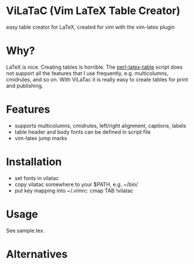 # ViLaTaC (Vim LaTeX Table Creator)

easy table creator for LaTeX, created for vim with the vim-latex plugin

# Why?

LaTeX is nice. Creating tables is horrible. The [perl-latex-table][1] script
does not support all the features that I use frequently, e.g. multicolumns,
cmidrules, and so on. With ViLaTac it is really easy to create tables for print and
publishing.

# Features

* supports multicolumns, cmidrules, left/right alignment, captions, labels
* table header and body fonts can be defined in script file
* vim-latex jump marks

# Installation

* set fonts in vilatac
* copy vilatac somewhere to your $PATH, e.g. ~/bin/
* put key mapping into ~/.vimrc: cmap TAB !vilatac<CR><C-j>

# Usage
See sample.tex.

# Alternatives
[1]: https://aur.archlinux.org/packages/perl-latex-table/
